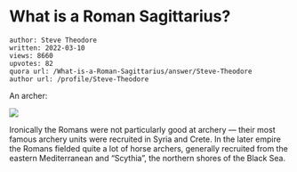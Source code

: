 # What is a Roman Sagittarius?

	author: Steve Theodore
	written: 2022-03-10
	views: 8660
	upvotes: 82
	quora url: /What-is-a-Roman-Sagittarius/answer/Steve-Theodore
	author url: /profile/Steve-Theodore


An archer:

![](https://qph.fs.quoracdn.net/main-qimg-c2c45a17caf6dfc32c742f707d73691c-lq)

Ironically the Romans were not particularly good at archery — their most famous archery units were recruited in Syria and Crete. In the later empire the Romans fielded quite a lot of horse archers, generally recruited from the eastern Mediterranean and “Scythia”, the northern shores of the Black Sea.



